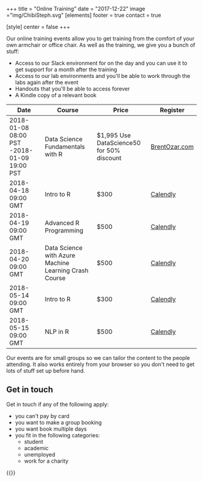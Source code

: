 +++
title = "Online Training"
date = "2017-12-22"
image ="img/ChibiSteph.svg"
[elements]
  footer = true
  contact = true

[style]
  center = false
+++

Our online training events allow you to get training from the comfort of your own armchair or office chair. As well as the training, we give you a bunch of stuff:

- Access to our Slack environment for on the day and you can use it to get support for a month after the training
- Access to our lab environments and you'll be able to work through the labs again after the event
- Handouts that you'll be able to access forever
- A Kindle copy of a relevant book

| Date | Course | Price | Register |
|--------------------------------------------|----------------------------------|-------------------------------------------|-------------------------------------------------------------------------------------------------------------------------------------------------------------|
| 2018-01-08 08:00 PST -2018-01-09 19:00 PST | Data Science Fundamentals with R | $1,995 Use DataScience50 for 50% discount | [BrentOzar.com](brentozar.com/product/data-science-fundamentals-r-live-2-days/?utm_source=lockedata&utm_medium=lockedata&utm_campaign=lockedata) |
| 2018-04-18 09:00 GMT | Intro to R | $300 | [Calendly](https://calendly.com/lockedata/intro-to-r-apr) |
| 2018-04-19 09:00 GMT | Advanced R Programming | $500 | [Calendly](https://calendly.com/lockedata/advanced-r-apr) |
| 2018-04-20 09:00 GMT | Data Science with Azure Machine Learning Crash Course | $500 | [Calendly](https://calendly.com/lockedata/azure-ml-apr) |
| 2018-05-14 09:00 GMT | Intro to R | $300 | [Calendly](https://calendly.com/lockedata/intro-to-r-may) |
| 2018-05-15 09:00 GMT | NLP in R | $500 | [Calendly](https://calendly.com/lockedata/nlp-in-r-may) |


Our events are for small groups so we can tailor the content to the people attending. It also works entirely from your browser so you don't need to get lots of stuff set up before hand. 

## Get in touch
Get in touch if any of the following apply:

- you can't pay by card 
- you want to make a group booking
- you want book multiple days
- you fit in the following categories:
    + student
	+ academic
	+ unemployed
	+ work for a charity
	
{{<btn href="//itsalocke.com/#contact" msg="Get in touch">}}